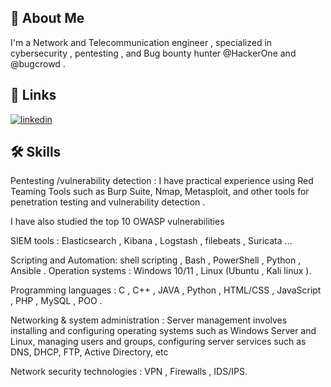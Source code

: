 
## 🚀 About Me
I'm a Network and Telecommunication engineer , specialized in cybersecurity , pentesting , and Bug bounty hunter @HackerOne and @bugcrowd .


## 🔗 Links
[![linkedin](https://img.shields.io/badge/linkedin-0A66C2?style=for-the-badge&logo=linkedin&logoColor=white)](https://www.linkedin.com/in/fathi-ismail/)


## 🛠 Skills
Pentesting /vulnerability detection : 
I have practical experience using Red Teaming Tools such as Burp Suite, Nmap, Metasploit, and other tools for penetration testing and vulnerability detection .

I have also studied the top 10 OWASP vulnerabilities 

SIEM tools : Elasticsearch , Kibana , Logstash , filebeats , Suricata ... 

Scripting and Automation: shell scripting , Bash , PowerShell , Python , Ansible .
Operation systems : Windows 10/11 , Linux (Ubuntu , Kali linux ).

Programming languages : C , C++ , JAVA , Python , HTML/CSS , JavaScript , PHP , MySQL  , POO .

Networking & system administration : 
Server management involves installing and configuring operating systems such as Windows Server and Linux, managing users and groups, configuring server services such as DNS, DHCP, FTP, Active Directory, etc 

Network security technologies : VPN , Firewalls , IDS/IPS.

